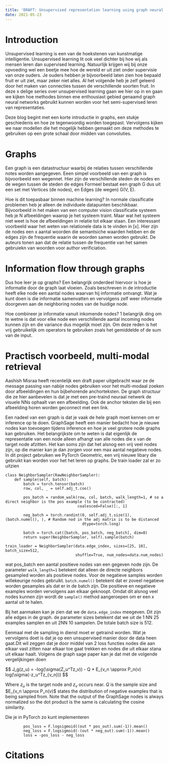 ```yaml
---
title: 'DRAFT: Unsupervised representation learning using graph neural networks Part 1'
date: 2021-05-23
---
```


Introduction
======
Unsupervised learning is een van de hoekstenen van kunstmatige intelligentie. Unsupervised learning lit ook veel dichter
bij hoe wij als mensen leren dan supervised learning. Natuurlijk krijgen wij bij onze opvoeding wel een beetje mee hoe de 
wereld er uit ziet onder supervisie van onze ouders. Je ouders hebben je bijvoorbeeld laten zien hoe bepaald fruit er uit 
ziet, maar zeker niet alles. Al het volgende heb je zelf geleerd door het maken van connecties tussen de verschillende 
soorten fruit. In deze x delige series over unsupervised learning gaan we hier op in en gaan we kijken hoe methodes binnen 
ene enthousiast gebied genaamd graph neural networks gebruikt kunnen worden voor het semi-supervised leren van representaties.

Deze blog begint met een korte introductie in graphs, een stukje geschiedenis en hoe ze tegenwoordig worden toegepast. 
Vervolgens kijken we naar modellen die het mogelijk hebben gemaakt om deze methodes te gebruiken op een grote schaal door 
midden van convoluties.  


Graphs 
======

Een graph is een datastructuur waarbij de relaties tussen verschillende notes worden aangegeven. Eeen simpel voorbeeld 
van een graph is bijvoorbeeld een wegennet. Hier zijn de verschillende steden de nodes en de wegen tussen de steden de edges
Formeel bestaat een graph G dus uit een set met Vertices (de nodes), en Edges (de wegen) G(V, E).

Hoe is dit toepasbaar binnen machine learning? In normale classificatie problemen heb je alleen de individuele datapunten 
beschikbaar. Bijvoorbeeld in het maken van een computer vision classificatie systeem heb je N afbeeldingen waarop je het 
systeem traint. Maar wat het systeem niet weet is hoe de afbeeldingen in relatie tot elkaar staan. Een interessant voorbeeld
waar het weten van relationele data is te vinden in [x]. Hier zijn de nodes een x aantal woorden die semantsiche waarden hebben
en de edges zijn de frequentie waarin de woorden samen worden gebruikt. De auteurs tonen aan dat de relatie tussen de frequentie
van het samen gebruiekn van woorden voor author verificiation. 

Information flow through graphs 
======

Dus hoe leer je op graphs? Een belangrijk onderdeel hiervoor is hoe je informatie door de graph laat vloeien. Zoals beschreven
in de introductie heeft elke node een aantal nodes waarvan hij informatie ontvangt. Wat je kunt doen is die informatie samenvatten
en vervolgens zelf weer informatie doorgeven aan de neighboring nodes van de huidige node. 

Hoe combineer je informatie vanuit inkomende nodes? 1 belangrijk ding om te wetne is dat voor elke node een verschillende
aantal incoming nodes kunnen zijn en die variance dus mogelijk moet zijn. Om deze reden is het vrij gebruikelijk om operators
te gebruiken zoals het gemiddelde of de sum van de input. 


Practisch voorbeeld, multi-modal retrieval 
======

Aashish Misraa heeft recentelijk een draft paper uitgebracht waar ze de message passing van nabije nodes gebruiken voor het 
multi-modaal zoeken door afbeeldingen en hun bijbehorende anchorteksten. De graph structuur die ze hier aanbevelen is dat je
met een pre-traind neuraal netwerk de visuele NNs ophaalt van een afbeelding. Ook de anchor teksten die bij een afbeelding
horen worden geconnect met een link. 

Een nadeel van een graph is dat je vaak de hele graph moet kennen om er inference op te doen. GraphSage heeft een manier 
bedacht hoe je nieuwe nodes kan toevoegen tijdens inference en hoe je veel grotere node graphs kan gebruiken. Het belangrijkste 
om te weten is dat eigenlijk de representatie van een node alleen afhangt van alle nodes die x van de target node afzitten.
Het kan soms zijn dat het alsnog een vrij veel nodes zijn, op die manier kan je dan zorgen voor een max aantal negatieve nodes. 
In dit project gebruiken we PyTorch Geometric, een vrij nieuwe libary die gebruikt kan worden voor het het leren op graphs.
De train loader zal er zo uitzien

```
class NeighborSampler(RawNeighborSampler):
    def sample(self, batch):
        batch = torch.tensor(batch)
        row, col, _ = self.adj_t.coo()

        pos_batch = random_walk(row, col, batch, walk_length=1, # so a direct neighbor is the pos example (to be contracted)
                                coalesced=False)[:, 1]

        neg_batch = torch.randint(0, self.adj_t.size(1), (batch.numel(), ), # Random nod in the adj matrix is to be distanced
                                  dtype=torch.long)

        batch = torch.cat([batch, pos_batch, neg_batch], dim=0)
        return super(NeighborSampler, self).sample(batch)

train_loader = NeighborSampler(data.edge_index, sizes=[25, 10], batch_size=512, 
                               shuffle=True, num_nodes=data.num_nodes)
```

wat pos_batch een aantal positieve nodes van een gegeven node zijn. De parameter `walk_length=1` betekent dat alleen de 
directe neighbors gesampled worden als positieve nodes. Voor de negatieve samples worden willekeurige nodes gebruikt.
`batch.numel()` betekent dat er zoveel negatieve worden gesamples als dat er in de batch zijn. Die positieve en negatieve
examples worden vervolgens aan elkaar geknoopt. Omdat dit alsnog veel nodes kunnen zijn wordt de `sample()` method aangeroepen
om er een x aantal uit te halen. 

Bij het aanmaken kan je zien dat we de `data.edge_index` meegeven. Dit zijn alle edges in de graph. de parameter sizes
betekent dat we uit de 1 NN 25 examples samplen en uit 2NN 10 sampelen. De totale batch size is 512.  


Eenmaal met de sampling in dienst moet er getraind worden. Wat je vervolgens doet is dat je op een unsupervised manier 
door de data heen gaat.Dit wil zeggen dat je door middel van 2 loss functies nodes die aan elkaar vast zitten naar elkaar 
toe gaat trekken en nodes die uit elkaar stana uit elkaar haalt. Volgens de graph sage paper kan je dat met de volgende \
vergelijkingen doen

$$
    J_g(z_u) = -log(\sigma(Z_u^Tz_v)) - Q * E_{v_n \approx P_n(v) log(\sigma(-z_u^Tz_{v_n}))
$$

Where $z_u$ is the target node and $z_v$ occurs near. $Q$ is the sample size and $E_{v_n \approx P_n(v)$ states the distribution
of negative examples that is being sampled from. Note that the output of the GraphSage nodes is always normalized so the
dot product is the same is calculating the cosine similarity.  

Die je in PyTorch zo kunt implementeren

```
        pos_loss = F.logsigmoid((out * pos_out).sum(-1)).mean()
        neg_loss = F.logsigmoid(-(out * neg_out).sum(-1)).mean()
        loss = -pos_loss - neg_loss
```


Citations 
======

